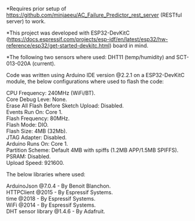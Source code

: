 *Requires prior setup of https://github.com/minjaeeu/AC_Failure_Predictor_rest_server (RESTful server) to work.

*This project was developed with ESP32-DevKitC (https://docs.espressif.com/projects/esp-idf/en/latest/esp32/hw-reference/esp32/get-started-devkitc.html) board in mind.

*The following two sensors where used: DHT11 (temp/humidity) and SCT-013-020A (current).

Code was written using Arduino IDE version @2.2.1 on a ESP32-DevKitC module, the below configurations where used to flash the code:

CPU Frequency: 240MHz (WiFi/BT).<br />
Core Debug Leve: None.<br />
Erase All Flash Before Sketch Upload: Disabled.<br />
Events Run On: Core 1.<br />
Flash Frequency: 80MHz.<br />
Flash Mode: DIO.<br />
Flash Size: 4MB (32Mb).<br />
JTAG Adapter: Disabled.<br />
Arduino Runs On: Core 1.<br />
Partition Scheme: Default 4MB with spiffs (1.2MB APP/1.5MB SPIFFS).<br />
PSRAM: Disabled.<br />
Upload Speed: 921600.<br />


The below libraries where used:

ArduinoJson @7.0.4 - By Benoit Blanchon.<br />
HTTPClient @2015 - By Espressif Systems.<br />
time @2018 - By Espressif Systems.<br />
WiFi @2014 - By Espressif Systems.<br />
DHT sensor library @1.4.6 - By Adafruit.<br />





